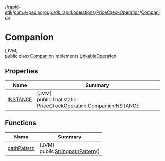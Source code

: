 //[rapid-sdk](../../../../index.md)/[com.expediagroup.sdk.rapid.operations](../../index.md)/[PriceCheckOperation](../index.md)/[Companion](index.md)

# Companion

[JVM]\
public class [Companion](index.md) implements [LinkableOperation](../../-linkable-operation/index.md)

## Properties

| Name | Summary |
|---|---|
| [INSTANCE](index.md#1479392504%2FProperties%2F700308213) | [JVM]<br>public final static [PriceCheckOperation.Companion](index.md)[INSTANCE](index.md#1479392504%2FProperties%2F700308213) |

## Functions

| Name | Summary |
|---|---|
| [pathPattern](path-pattern.md) | [JVM]<br>public [String](https://docs.oracle.com/javase/8/docs/api/java/lang/String.html)[pathPattern](path-pattern.md)() |
